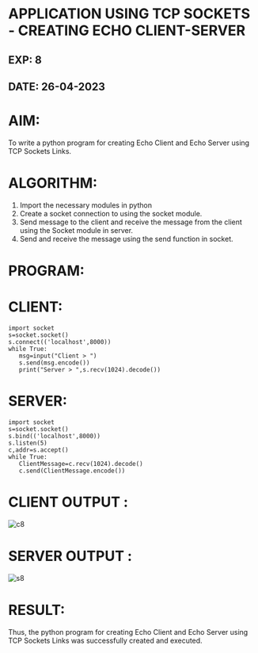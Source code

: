 # APPLICATION USING TCP SOCKETS - CREATING ECHO CLIENT-SERVER



## EXP: 8

## DATE: 26-04-2023

# AIM:
To write a python program for creating Echo Client and Echo Server using TCP
Sockets Links.

# ALGORITHM:
1. Import the necessary modules in python
2. Create a socket connection to using the socket module.
3. Send message to the client and receive the message from the client using the Socket module in
server.
4. Send and receive the message using the send function in socket.
# PROGRAM:
# CLIENT:
```python3
import socket
s=socket.socket()
s.connect(('localhost',8000))
while True:
   msg=input("Client > ")
   s.send(msg.encode())
   print("Server > ",s.recv(1024).decode())
  ```
# SERVER:
```python3
import socket
s=socket.socket()
s.bind(('localhost',8000))
s.listen(5)
c,addr=s.accept()
while True:
   ClientMessage=c.recv(1024).decode()
   c.send(ClientMessage.encode())
```
   
# CLIENT OUTPUT : 

![c8](https://github.com/jeevansurya30/EX-8/assets/129417865/f60cffb5-7143-47e8-993e-b9b017df322d)


# SERVER OUTPUT :

![s8](https://github.com/jeevansurya30/EX-8/assets/129417865/bf7d489c-042e-4ea9-a6eb-90f7f9919063)


# RESULT:
Thus, the python program for creating Echo Client and Echo Server using TCP Sockets Links
was successfully created and executed.
